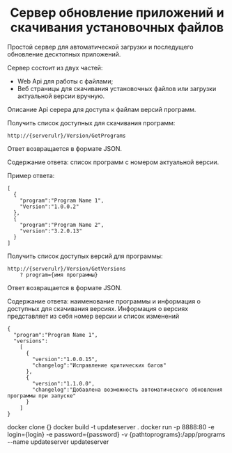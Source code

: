 <h1 align="center">Сервер обновление приложений и скачивания установочных файлов</h1>

Простой сервер для автоматической загрузки и последущего обновление десктопных приложений. 

Сервер состоит из двух частей:
- Web Api для работы с файлами;
- Веб страницы для скачивания установочных файлов или загрузки актуальной версии вручную.



Описание Api серера для доступа к файлам версий программ.

Получить список доступных для скачивания программ:
```
http://{serverulr}/Version/GetPrograms
```
Ответ возвращается в формате JSON.

Содержание ответа: список программ с номером актуальной версии. 

Пример ответа:
```
[
  {
    "program":"Program Name 1",
    "Version":"1.0.0.2"
  },
  {
    "program":"Program Name 2",
    "version":"3.2.0.13"
  }
]
```



Получить список доступых версий для программы:
```
http://{serverulr}/Version/GetVersions
    ? program={имя программы}
```
Ответ возвращается в формате JSON.

Содержание ответа: наименование программы и информация о доступных для скачивания версиях.
Информация о версиях представляет из себя номер версии и список изменений
```
{
  "program":"Program Name 1",
  "versions":
    [
      {
        "version":"1.0.0.15",
        "changelog":"Исправление критических багов"       
      },
      {
        "version":"1.1.0.0",
        "changelog":"Добавлена возможность автоматического обновления программы при запуске"       
      }
    ]
}
```



docker clone {}
docker build -t updateserver .
docker run -p 8888:80  -e login={login} -e password={password} -v {pathtoprograms}:/app/programs  --name updateserver updateserver

